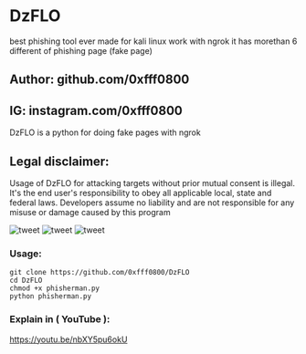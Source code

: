 # DzFLO

best phishing tool ever made for kali linux work with ngrok 
it has morethan 6 different of phishing page (fake page)

## Author: github.com/0xfff0800
## IG: instagram.com/0xfff0800

DzFLO is a python for doing fake pages with ngrok

## Legal disclaimer:

Usage of DzFLO for attacking targets without prior mutual consent is illegal. It's the end user's responsibility to obey all applicable local, state and federal laws. Developers assume no liability and are not responsible for any misuse or damage caused by this program 

![tweet](https://l.top4top.io/p_1558e1h6t1.png)
![tweet](https://a.top4top.io/p_1558pu1zy2.png)
![tweet](https://b.top4top.io/p_1558ouc0s3.png)

### Usage:
```
git clone https://github.com/0xfff0800/DzFLO
cd DzFLO
chmod +x phisherman.py
python phisherman.py
```

### Explain in ( YouTube ):

https://youtu.be/nbXY5pu6okU

